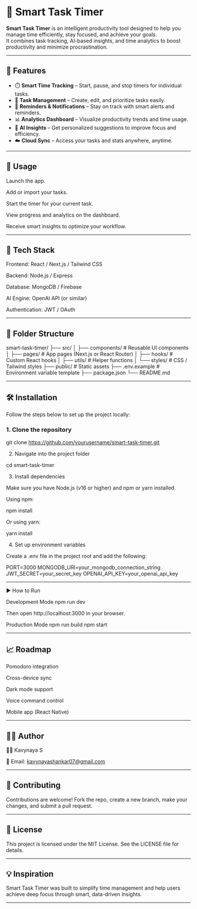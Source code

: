# 🧠 Smart Task Timer

**Smart Task Timer** is an intelligent productivity tool designed to help you manage time efficiently, stay focused, and achieve your goals.  
It combines task tracking, AI-based insights, and time analytics to boost productivity and minimize procrastination.

---

## 🚀 Features

- ⏱️ **Smart Time Tracking** – Start, pause, and stop timers for individual tasks.  
- 🧩 **Task Management** – Create, edit, and prioritize tasks easily.  
- 🔔 **Reminders & Notifications** – Stay on track with smart alerts and reminders.  
- 📊 **Analytics Dashboard** – Visualize productivity trends and time usage.  
- 🤖 **AI Insights** – Get personalized suggestions to improve focus and efficiency.  
- ☁️ **Cloud Sync** – Access your tasks and stats anywhere, anytime.  

---

## 📘 Usage

Launch the app.

Add or import your tasks.

Start the timer for your current task.

View progress and analytics on the dashboard.

Receive smart insights to optimize your workflow.

---

## 📱 Tech Stack

Frontend: React / Next.js / Tailwind CSS

Backend: Node.js / Express

Database: MongoDB / Firebase

AI Engine: OpenAI API (or similar)

Authentication: JWT / OAuth

---

## 🧱 Folder Structure

smart-task-timer/
├── src/
│   ├── components/      # Reusable UI components
│   ├── pages/           # App pages (Next.js or React Router)
│   ├── hooks/           # Custom React hooks
│   ├── utils/           # Helper functions
│   └── styles/          # CSS / Tailwind styles
├── public/              # Static assets
├── .env.example         # Environment variable template
├── package.json
└── README.md

---

## 🛠️ Installation

Follow the steps below to set up the project locally:

### 1. Clone the repository
  
git clone https://github.com/yourusername/smart-task-timer.git

2. Navigate into the project folder

cd smart-task-timer

3. Install dependencies

Make sure you have Node.js (v16 or higher) and npm or yarn installed.

Using npm:

npm install


Or using yarn:

yarn install

4. Set up environment variables

Create a .env file in the project root and add the following:

PORT=3000
MONGODB_URI=your_mongodb_connection_string
JWT_SECRET=your_secret_key
OPENAI_API_KEY=your_openai_api_key

---

▶️ How to Run

Development Mode
npm run dev


Then open http://localhost:3000
 in your browser.

Production Mode
npm run build
npm start

---

## 📈 Roadmap

 Pomodoro integration

 Cross-device sync

 Dark mode support

 Voice command control

 Mobile app (React Native)

---
## 👨‍💻 Author

👨‍💻 Kavynaya S

📧 Email: kavynayashankar07@gmail.com

---
## 🤝 Contributing

Contributions are welcome!
Fork the repo, create a new branch, make your changes, and submit a pull request.

---

## 🧩 License

This project is licensed under the MIT License.
See the LICENSE
 file for details.

---
## 💡 Inspiration

Smart Task Timer was built to simplify time management and help users achieve deep focus through smart, data-driven insights.

---
